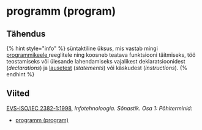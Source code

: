 # programm \(program\)

## Tähendus

{% hint style="info" %}
süntaktiline üksus, mis vastab mingi [programmikeele ](programmeerimiskeel-programming-language.md)reeglitele ning koosneb teatava funktsiooni täitmiseks, töö teostamiseks või ülesande lahendamiseks vajalikest deklaratsioonidest \(_declarations_\) ja [lausetest](lause-statement.md) \(_statements_\) või käskudest \(_instructions_\).
{% endhint %}

## Viited

[EVS-ISO/IEC 2382-1:1998](https://www.evs.ee/et/evs-iso-iec-2382-1-1998), _Infotehnoloogia. Sõnastik. Osa 1: Põhiterminid:_

* [programm \(program\)](http://www.eki.ee/dict/its/index.cgi?Q=D065533D-6C03-1014-88DC-FC5F0DBED45A&F=GUID&C01=1&C02=0&C10=1)

